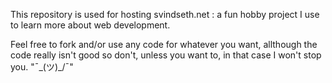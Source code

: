 This repository is used for hosting svindseth.net : a fun hobby project I use to learn more about web development. 

Feel free to fork and/or use any code for whatever you want, allthough the code really isn't good so don't, unless you want to, in that case I won't stop you. "¯\_(ツ)_/¯"
